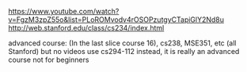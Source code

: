 
https://www.youtube.com/watch?v=FgzM3zpZ55o&list=PLoROMvodv4rOSOPzutgyCTapiGlY2Nd8u
http://web.stanford.edu/class/cs234/index.html

advanced course: (In the last slice course 16), cs238, MSE351, etc (all Stanford) but no videos
use cs294-112 instead, it is really an advanced course not for beginners
